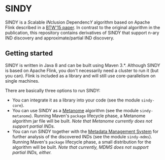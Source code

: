 # SINDY

SINDY is a *S*calable *IN*clusion *D*ependenc*Y* algorithm based on Apache Flink described in a [BTW'15 paper](https://hpi.de/fileadmin/user_upload/fachgebiete/naumann/publications/2015/Scaling_out_the_discovery_of_INDs-CR.pdf).
In contrast to the original algorithm in the publication, this repository contains derivatives of SINDY that support n-ary IND discovery and approximate/partial IND discovery.

## Getting started

SINDY is written in Java 8 and can be built using Maven 3.*. Although SINDY is based on Apache Flink, you don't necessarily need a cluster to run it (but you can). Flink is included as a library and will still use core-parallelism on single machines.

There are basically three options to run SINDY:
* You can integrate it as a library into your code (see the module `sindy-core`).
* You can use SINDY as a [Metanome](https://github.com/HPI-Information-Systems/Metanome.git) algorithm (see the module `sindy-metanome`). Running Maven's `package` lifecycle phase, a Metanome algorithm jar file will be built. _Note that Metanome currently does not support partial INDs._
* You can run SINDY together with the [Metadata Management System](https://github.com/stratosphere/metadata-ms) for further analysis of the discovered INDs (see the module `sindy-mdms`). Running Maven's `package` lifecycle phase, a small distribution for the algorithm will be built. _Note that currently, MDMS does not support partial INDs, either._
